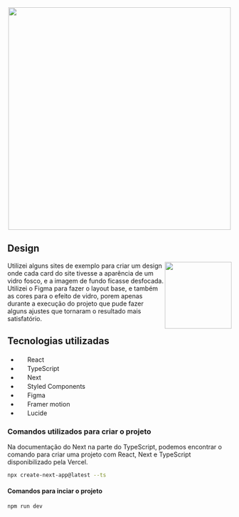 <div align="center">

<img src="https://user-images.githubusercontent.com/121033909/232160198-e127d984-721f-4a0d-bac3-3863b81bc037.png" height="500"/>

</div>

## Design

<img src="https://user-images.githubusercontent.com/121033909/232162538-68ecdab5-6984-4973-99b5-ddab88d62bb5.png" height="150" align="right" />

Utilizei alguns sites de exemplo para criar um design onde cada card do site tivesse a aparência de um vidro fosco, e a imagem de fundo ficasse desfocada. Utilizei o Figma para fazer o layout base, e também as cores para o efeito de vidro, porem apenas durante a execução do projeto que pude fazer alguns ajustes que tornaram o resultado mais satisfatório.

## Tecnologias utilizadas

<ul list-style="none">
  <li><img src="https://cdn.jsdelivr.net/gh/devicons/devicon/icons/react/react-original.svg" height="17" /> React</li>
  <li><img src="https://cdn.jsdelivr.net/gh/devicons/devicon/icons/typescript/typescript-original.svg" height="17" /> TypeScript</li>
  <li><img src="https://user-images.githubusercontent.com/121033909/218092081-8feb03b4-7444-4018-a550-e704a77bc53f.svg" height="17" /> Next</li>
  <li><img src="https://user-images.githubusercontent.com/121033909/218092677-03759c36-3450-4cdb-be27-24e892913862.png" height="17"/> Styled Components</li>
  <li><img src="https://cdn.jsdelivr.net/gh/devicons/devicon/icons/figma/figma-original.svg" height="17"/> Figma</li>
  <li><img src="https://user-images.githubusercontent.com/121033909/232154892-371a4d9b-5dfe-4eee-a71c-323dec4fffe4.png" height="17"/> Framer motion</li>
  <li><img src="https://user-images.githubusercontent.com/121033909/232154904-8fc1bf29-f0ef-4a65-b7a6-42a1fb27f6d7.png" height="17"/> Lucide</li>

</ul>

### Comandos utilizados para criar o projeto

Na documentação do Next na parte do TypeScript, podemos encontrar o comando para criar uma projeto com React, Next e TypeScript disponibilizado pela Vercel.

```bash
npx create-next-app@latest --ts
```

#### Comandos para inciar o projeto

```bash
npm run dev
```
